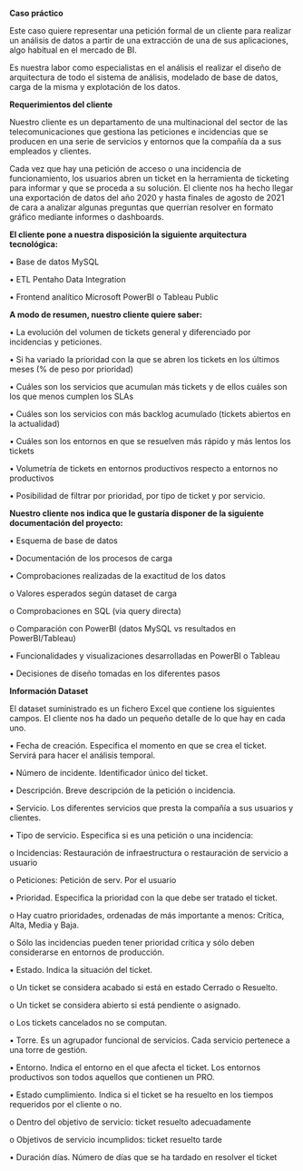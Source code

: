 **Caso práctico**

Este caso quiere representar una petición formal de un cliente para realizar un análisis de datos a
partir de una extracción de una de sus aplicaciones, algo habitual en el mercado de BI.

Es nuestra labor como especialistas en el análisis el realizar el diseño de arquitectura de todo el
sistema de análisis, modelado de base de datos, carga de la misma y explotación de los datos.

**Requerimientos del cliente**

Nuestro cliente es un departamento de una multinacional del sector de las telecomunicaciones que
gestiona las peticiones e incidencias que se producen en una serie de servicios y entornos que la
compañía da a sus empleados y clientes.

Cada vez que hay una petición de acceso o una incidencia de funcionamiento, los usuarios abren un
ticket en la herramienta de ticketing para informar y que se proceda a su solución. El cliente nos ha
hecho llegar una exportación de datos del año 2020 y hasta finales de agosto de 2021 de cara a
analizar algunas preguntas que querrían resolver en formato gráfico mediante informes o
dashboards.

**El cliente pone a nuestra disposición la siguiente arquitectura tecnológica:**

• Base de datos MySQL

• ETL Pentaho Data Integration

• Frontend analítico Microsoft PowerBI o Tableau Public


**A modo de resumen, nuestro cliente quiere saber:**

• La evolución del volumen de tickets general y diferenciado por incidencias y peticiones.

• Si ha variado la prioridad con la que se abren los tickets en los últimos meses (% de peso
por prioridad)

• Cuáles son los servicios que acumulan más tickets y de ellos cuáles son los que menos
cumplen los SLAs

• Cuáles son los servicios con más backlog acumulado (tickets abiertos en la actualidad)

• Cuáles son los entornos en que se resuelven más rápido y más lentos los tickets

• Volumetría de tickets en entornos productivos respecto a entornos no productivos

• Posibilidad de filtrar por prioridad, por tipo de ticket y por servicio.


**Nuestro cliente nos indica que le gustaría disponer de la siguiente documentación del proyecto:**

• Esquema de base de datos

• Documentación de los procesos de carga

• Comprobaciones realizadas de la exactitud de los datos

o Valores esperados según dataset de carga

o Comprobaciones en SQL (via query directa)

o Comparación con PowerBI (datos MySQL vs resultados en PowerBI/Tableau)

• Funcionalidades y visualizaciones desarrolladas en PowerBI o Tableau

• Decisiones de diseño tomadas en los diferentes pasos

**Información Dataset**

El dataset suministrado es un fichero Excel que contiene los siguientes campos.
El cliente nos ha dado un pequeño detalle de lo que hay en cada uno.

• Fecha de creación. Especifica el momento en que se crea el ticket. Servirá para hacer el
análisis temporal.

• Número de incidente. Identificador único del ticket.

• Descripción. Breve descripción de la petición o incidencia.

• Servicio. Los diferentes servicios que presta la compañía a sus usuarios y clientes.

• Tipo de servicio. Especifica si es una petición o una incidencia:

  o Incidencias: Restauración de infraestructura o restauración de servicio a usuario
  
  o Peticiones: Petición de serv. Por el usuario
  
• Prioridad. Especifica la prioridad con la que debe ser tratado el ticket.

  o Hay cuatro prioridades, ordenadas de más importante a menos: Crítica, Alta, Media
y Baja.

  o Sólo las incidencias pueden tener prioridad crítica y sólo deben considerarse en
entornos de producción.

• Estado. Indica la situación del ticket.

  o Un ticket se considera acabado si está en estado Cerrado o Resuelto.
  
  o Un ticket se considera abierto si está pendiente o asignado.
  
  o Los tickets cancelados no se computan.
  
• Torre. Es un agrupador funcional de servicios. Cada servicio pertenece a una torre de
gestión.

• Entorno. Indica el entorno en el que afecta el ticket. Los entornos productivos son todos
aquellos que contienen un PRO.

• Estado cumplimiento. Indica si el ticket se ha resuelto en los tiempos requeridos por el
cliente o no.

  o Dentro del objetivo de servicio: ticket resuelto adecuadamente

  o Objetivos de servicio incumplidos: ticket resuelto tarde

• Duración días. Número de días que se ha tardado en resolver el ticket
